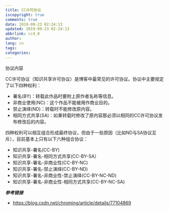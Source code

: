 ```yaml
---
title: CC许可协议
iscopyright: true
comments: true
date: 2019-09-23 02:24:13
updated: 2019-09-23 02:24:13
abbrlink: cc4_0
author: 
lang: cn
tags:
categories:
---
```


协议内容


CC许可协议（知识共享许可协议）是博客中最常见的许可协议。协议中主要规定了以下四种权利：

- 署名(BY)：转载此作品时要附上原作者名称等信息。
- 非商业使用(NC)：这个作品不能被用作商业目的。
- 禁止演绎(ND)：转载时不能修改原内容。
- 相同方式共享(SA)：如果转载时修改了原内容那必须以相同的CC许可协议发布修改后的内容。


四种权利可以相互组合形成最终协议，但由于一些原因（比如ND与SA协议互斥），目前基本上只有以下六种组合协议：

- 知识共享-署名(CC-BY)
- 知识共享-署名-相同方式共享(CC-BY-SA）
- 知识共享-署名-非商业性(CC-BY-NC)
- 知识共享-署名-禁止演绎(CC-BY-ND)
- 知识共享-署名-非商业性-禁止演绎(CC-BY-NC-ND)
- 知识共享-署名-非商业性-相同方式共享(CC-BY-NC-SA)



***参考链接***
- https://blog.csdn.net/chroming/article/details/77104869